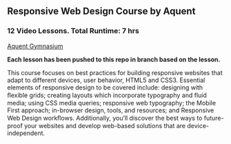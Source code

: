 ## Responsive Web Design Course by Aquent
### 12 Video Lessons. Total Runtime: 7 hrs
[Aquent Gymnasium](http://gymnasium.aquent.com/)


**Each lesson has been pushed to this repo in branch based on the lesson.**


This course focuses on best practices for building responsive websites that adapt to different devices, user behavior, HTML5 and CSS3. Essential elements of responsive design to be covered include: designing with ﬂexible grids; creating layouts which incorporate typography and fluid media; using CSS media queries; responsive web typography; the Mobile First approach; in-browser design, tools, and resources; and Responsive Web Design workﬂows. Additionally, you’ll discover the best ways to future-proof your websites and develop web-based solutions that are device-independent.
